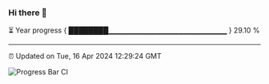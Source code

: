 ### Hi there 👋

⏳ Year progress { ████████▁▁▁▁▁▁▁▁▁▁▁▁▁▁▁▁▁▁▁▁▁▁ } 29.10 %

---

⏰ Updated on Tue, 16 Apr 2024 12:29:24 GMT

![Progress Bar CI](https://github.com/liununu/liununu/workflows/Progress%20Bar%20CI/badge.svg)
